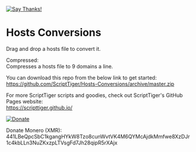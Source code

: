 [![Say Thanks!](https://img.shields.io/badge/Say%20Thanks-!-1EAEDB.svg)](https://saythanks.io/to/ScriptTiger)

# Hosts Conversions
Drag and drop a hosts file to convert it.

Compressed:  
Compresses a hosts file to 9 domains a line.

You can download this repo from the below link to get started:  
https://github.com/ScriptTiger/Hosts-Conversions/archive/master.zip

For more ScriptTiger scripts and goodies, check out ScriptTiger's GitHub Pages website:  
https://scripttiger.github.io/

[![Donate](https://www.paypalobjects.com/en_US/i/btn/btn_donateCC_LG.gif)](https://www.paypal.com/cgi-bin/webscr?cmd=_s-xclick&hosted_button_id=MZ4FH4G5XHGZ4)

Donate Monero (XMR): 441LBeQpcSbC1kgangHYkW8Tzo8cunWvtVK4M6QYMcAjdkMmfwe8XzDJr1c4kbLLn3NuZKxzpLTVsgFd7Jh28qipR5rXAjx
